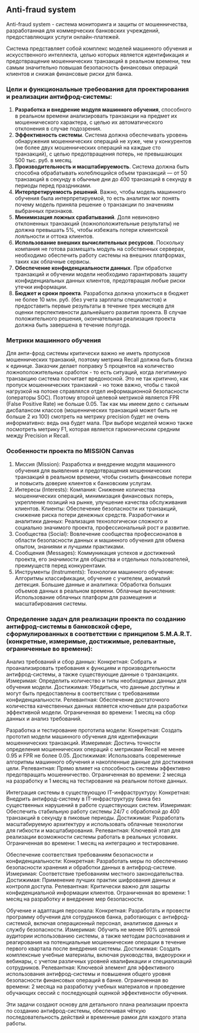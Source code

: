 ## Anti-fraud system
Anti-fraud system - система мониторинга и защиты от мошенничества, разработанная для коммерческих банковских учреждений, предоставляющих услуги онлайн-платежей. 

Система представляет собой комплекс моделей машинного обучения и искусственного интеллекта, целью которых является идентификация и предотвращение мошеннических транзакций в реальном времени, тем самым значительно повышая безопасность финансовых операций клиентов и снижая финансовые риски для банка.

### Цели и функциональные требеования для проектирования и реализации антифрод-системы:

1. __Разработка и внедрение модуля машинного обучения__, способного в реальном времени анализировать транзакции на предмет их мошеннического характера, с целью их автоматического отклонения в случае подозрения.
2. __Эффективность системы__. Система должна обеспечивать уровень обнаружения мошеннических операций не хуже, чем у конкурентов (не более двух мошеннических операций на каждые сто транзакций), с целью предотвращения потерь, не превышающих 500 тыс. руб. в месяц.
3. __Производительность и масштабируемость__. Система должна быть способна обрабатывать колеблющийся объем транзакций — от 50 транзакций в секунду в обычные дни до 400 транзакций в секунду в периоды перед праздниками.
4. __Интерпретируемость решений__. Важно, чтобы модель машинного обучения была интерпретируемой, то есть аналитик мог понять почему модель приняла решение о транзакции по значениям выбранных признаков.
5. __Минимизация ложных срабатываний__. Доля невиновно отклоненных транзакций (ложноположительные результаты) не должна превышать 5%, чтобы избежать потери клиентской лояльности и оттока клиентов.
6. __Использование внешних вычислительных ресурсов__. Поскольку компания не готова размещать модуль на собственных серверах, необходимо обеспечить работу системы на внешних платформах, таких как облачные сервисы.
7. __Обеспечение конфиденциальности данных__. При обработке транзакций и обучении модели необходимо гарантировать защиту конфиденциальных данных клиентов, предотвращая любые риски утечки информации.
8. __Бюджет и сроки проекта__. Разработка должна уложиться в бюджет не более 10 млн. руб. (без учета зарплаты специалистов) и предоставить первые результаты в течение трех месяцев для оценки перспективности дальнейшего развития проекта. В случае положительного решения, окончательная реализация проекта должна быть завершена в течение полугода.

### Метрики машинного обучения
Для анти-фрод системы критически важно не иметь пропусков мошеннических транзакий, поэтому метрика Recall должна быть близка к единице. Заказчик делает поправку 5 процентов на количество ложноположительных сработок - то есть ситуаций, когда легитимную транзакцию система посчитает вредоносной. Это не так критично, как пропуск мошеннических транзакий - но тоже важно, чтобы с такой нагрузкой на потоке справлялся отдел информационной безопасности (операторы SOC). Поэтому второй целевой метрикой является FPR (False Positive Rate) не больше 0.05. Так как мы имеем дело с сильным дисбалансом классов (мошеннических транзакций может быть не больше 2 из 100) смотреть на метрику precision будет не очень информативно: ведь она будет мала. При выборе моделей можно также посмотреть метрику F1, которая является гармоническим средним между Precision и Recall.

### Особенности проекта по MISSION Canvas

1. Миссия (Mission): Разработка и внедрение модуля машинного обучения для выявления и предотвращения мошеннических транзакций в реальном времени, чтобы снизить финансовые потери и повысить доверие клиентов к банковским услугам.
2. Интересы (Interests):
    Компания: Снижение количества мошеннических операций, минимизация финансовых потерь, укрепление позиций на рынке, улучшение качества обслуживания клиентов.
    Клиенты: Обеспечение безопасности их транзакций, снижение риска потери денежных средств.
    Разработчики и аналитики данных: Реализация технологически сложного и социально значимого проекта, профессиональный рост и развитие.
3. Сообщества (Social): Вовлечение сообщества профессионалов в области безопасности данных и машинного обучения для обмена опытом, знаниями и лучшими практиками.
4. Сообщения (Messages): Коммуникация успехов и достижений проекта, его значимости для общества и отдельных пользователей, преимуществ перед конкурентами.
5. Инструменты (Instruments):
    Технологии машинного обучения: Алгоритмы классификации, обучение с учителем, аномалий детекция.
    Большие данные и аналитика: Обработка больших объемов данных в реальном времени.
    Облачные вычисления: Использование облачных платформ для размещения и масштабирования системы.

### Определение задач для реализации проекта по созданию антифрод-системы в банковской сфере, сформулированных в соответствии с принципом S.M.A.R.T. (конкретные, измеримые, достижимые, релевантные, ограниченные во времени):

  Анализ требований и сбор данных:
      Конкретная: Собрать и проанализировать требования к функциям и производительности антифрод-системы, а также существующие данные о транзакциях.
      Измеримая: Определить количество и типы необходимых данных для обучения модели.
      Достижимая: Убедиться, что данные доступны и могут быть предоставлены в соответствии с требованиями конфиденциальности.
      Релевантная: Обеспечение достаточного количества качественных данных является ключевым для разработки эффективной модели.
      Ограниченная во времени: 1 месяц на сбор данных и анализ требований.

  Разработка и тестирование прототипа модели:
      Конкретная: Создать прототип модели машинного обучения для идентификации мошеннических транзакций.
      Измеримая: Достичь точности определения мошеннических операций c метриками Recall не менее 0.95 и FPR не более 0.05.
      Достижимая: Использовать современные алгоритмы машинного обучения и накопленные данные для достижения цели.
      Релевантная: Прямо влияет на способность системы эффективно предотвращать мошенничество.
      Ограниченная во времени: 2 месяца на разработку и 1 месяц на тестирование на реальном потоке данных.

  Интеграция системы в существующую IT-инфраструктуру:
      Конкретная: Внедрить антифрод-систему в IT-инфраструктуру банка без существенных нарушений в работе существующих систем.
      Измеримая: Обеспечить стабильную работу системы 24/7 с обработкой до 400 транзакций в секунду в пиковые периоды.
      Достижимая: Разработать масштабируемую архитектуру и использовать облачные технологии для гибкости и масштабирования.
      Релевантная: Ключевой этап для реализации возможности системы работать в реальных условиях.
      Ограниченная во времени: 1 месяц на интеграцию и тестирование.

  Обеспечение соответствия требованиям безопасности и конфиденциальности:
      Конкретная: Разработать меры по обеспечению безопасности хранения и обработки данных в антифрод-системе.
      Измеримая: Соответствие требованиям местного законодательства.
      Достижимая: Применение лучших практик шифрования данных и контроля доступа.
      Релевантная: Критически важно для защиты конфиденциальной информации клиентов.
      Ограниченная во времени: 1 месяц на разработку и внедрение мер безопасности.

  Обучение и адаптация персонала:
      Конкретная: Разработать и провести программу обучения для сотрудников банка, работающих с антифрод-системой, включая операционный персонал, аналитиков данных и службу безопасности.
      Измеримая: Обучить не менее 90% целевой аудитории использованию системы, а также методам распознавания и реагирования на потенциальные мошеннические операции в течение первого квартала после внедрения системы.
      Достижимая: Создать комплексные учебные материалы, включая руководства, видеоуроки и вебинары, с учетом различных уровней квалификации и специализаций сотрудников.
      Релевантная: Ключевой элемент для эффективного использования антифрод-системы и повышения общего уровня безопасности финансовых операций в банке.
      Ограниченная во времени: 2 месяца на разработку учебных материалов и проведение обучающих сессий с последующей оценкой эффективности обучения.

Эти задачи создают основу для детального плана реализации проекта по созданию антифрод-системы, обеспечивая чёткую последовательность действий и временные рамки для каждого этапа работы.

